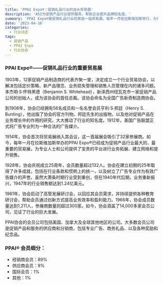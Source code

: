 ```yaml
---
title: 'PPAI Expo®：促销礼品行业的龙头贸易展'
description: 'ASI为促销产品行业提供服务，帮助企业提升品牌知名度。'
summary: 'PPAI Expo®是促销礼品行业的首屈一指贸易展，每年一月在拉斯维加斯举行，为行业专业人士和公司提供了拓展业务、建立网络、提高销售的机会。协会在全球范围内拥有14,000余家成员公司，涵盖供应商和分销商。'
date: '2023-04-16'
categories:
  - 行业动态
tags:
  - 促销产品
  - PPAI Expo
  - 行业协会
---
```

### PPAI Expo®——促销礼品行业的重要贸易展

1903年，12家促销产品制造商的代表齐聚一堂，决定成立一个行业贸易协会，以解决包括定价策略、新产品理念、业务损失管理和销售人员管理在内的诸多问题。本杰明·S·怀特黑德（Benjamin S. Whitehead），新泽西州纽瓦克市一家促销产品公司的创始人，成为该协会的首任总裁。该协会命名为全国广告新奇制造商协会。

到1906年，协会已经拥有56名成员和一名名誉会员亨利·S·邦廷（Henry S. Bunting），他出版了协会的官方刊物。邦廷先生的出版物，以及他对促销产品在业务增长中的作用的研究，大大推动了行业的知名度。1912年，美国广告联盟正式将广告专业列为一种合法的广告媒介。

1914年，协会首次将贸易展纳入其会议，这一首届展会吸引了32家参展商。如今，每年一月在拉斯维加斯举办的PPAI Expo®已经成为促销产品行业最大的、最重要的贸易展，为专业人士和公司提供了宝贵的平台进行业务拓展、建立网络和提升销售。

1928年，协会庆祝成立25周年，会员数量超过132人。协会在建立初期的25年取得了许多成就，包括在行业条款和惯例上的统一，以及树立了广告专业作为有效广告媒介的声誉。虽然大萧条时期行业受到重创，但在1940年代后期，业务重新振兴，1947年的行业销售额达到1.24亿美元。

1961年，协会启动了高管发展研讨会，以回应其会员需求，并持续提供各种教育研讨会，帮助会员通过创新方式提高业务效率和盈利能力。1966年，协会成员数量达到1,211人，参展商数量则超过300家。如今，协会涵盖了14,000多家会员公司，见证了行业的巨大发展。

PPAI协会的会员公司包括美国、加拿大及全球其他地区的公司。大多数会员公司是促销产品和服务的供应商和分销商，包括专业广告、商务礼品、以及各种奖励和纪念品。

### PPAI® 会员细分：

- 经销商会员：89%
- 供应商会员：9%
- 国际会员：1%
- 其他：1%